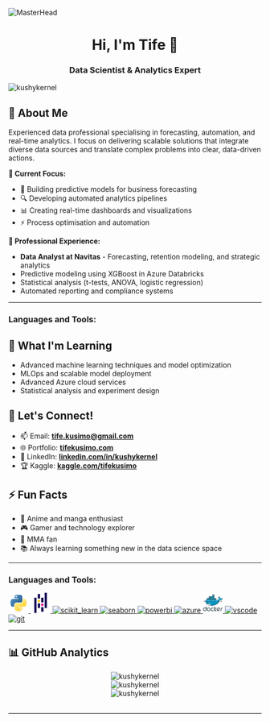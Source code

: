 ![MasterHead](https://res.cloudinary.com/superfolio/image/upload/v1620689979/68747470733a2f2f692e70696e696d672e636f6d2f6f726967696e616c732f63362f33332f63322f63363333633230656465383266306530636564376435373064626533613166332e676966_yjuh2s.gif)

<h1 align="center">Hi, I'm Tife 👋</h1>
<h3 align="center">Data Scientist & Analytics Expert</h3>

<p align="left"> <img src="https://komarev.com/ghpvc/?username=kushykernel&label=Profile%20views&color=0e75b6&style=flat&v=" alt="kushykernel" /> </p>

## 🚀 About Me

Experienced data professional specialising in forecasting, automation, and real-time analytics. I focus on delivering scalable solutions that integrate diverse data sources and translate complex problems into clear, data-driven actions.

**🎯 Current Focus:**
- 🌱 Building predictive models for business forecasting
- 🔍 Developing automated analytics pipelines 
- 📊 Creating real-time dashboards and visualizations
- ⚡ Process optimisation and automation

**💼 Professional Experience:**
- **Data Analyst at Navitas** - Forecasting, retention modeling, and strategic analytics
- Predictive modeling using XGBoost in Azure Databricks
- Statistical analysis (t-tests, ANOVA, logistic regression)
- Automated reporting and compliance systems

---

<h3 align="left">Languages and Tools:</h3>

## 🎯 What I'm Learning

- Advanced machine learning techniques and model optimization
- MLOps and scalable model deployment
- Advanced Azure cloud services
- Statistical analysis and experiment design

## 💬 Let's Connect!

- 📫 Email: **tife.kusimo@gmail.com**
- 🌐 Portfolio: **[tifekusimo.com](https://tifekusimo.com/)**
- 💼 LinkedIn: **[linkedin.com/in/kushykernel](https://linkedin.com/in/kushykernel)**
- 🏆 Kaggle: **[kaggle.com/tifekusimo](https://kaggle.com/tifekusimo)**

## ⚡ Fun Facts

- 🎌 Anime and manga enthusiast
- 🎮 Gamer and technology explorer  
- 🥋 MMA fan
- 📚 Always learning something new in the data science space

---

<h3 align="left">Languages and Tools:</h3>
<p align="left"> 
<a href="https://www.python.org" target="_blank" rel="noreferrer"> <img src="https://raw.githubusercontent.com/devicons/devicon/master/icons/python/python-original.svg" alt="python" width="40" height="40"/> </a>
<a href="https://pandas.pydata.org/" target="_blank" rel="noreferrer"> <img src="https://raw.githubusercontent.com/devicons/devicon/2ae2a900d2f041da66e950e4d48052658d850630/icons/pandas/pandas-original.svg" alt="pandas" width="40" height="40"/> </a>
<a href="https://scikit-learn.org/" target="_blank" rel="noreferrer"> <img src="https://upload.wikimedia.org/wikipedia/commons/0/05/Scikit_learn_logo_small.svg" alt="scikit_learn" width="40" height="40"/> </a>
<a href="https://seaborn.pydata.org/" target="_blank" rel="noreferrer"> <img src="https://seaborn.pydata.org/_images/logo-mark-lightbg.svg" alt="seaborn" width="40" height="40"/> </a>
<a href="https://powerbi.microsoft.com/" target="_blank" rel="noreferrer"> <img src="https://raw.githubusercontent.com/microsoft/PowerBI-Icons/main/SVG/Power-BI.svg" alt="powerbi" width="40" height="40"/> </a>
<a href="https://azure.microsoft.com/en-in/" target="_blank" rel="noreferrer"> <img src="https://www.vectorlogo.zone/logos/microsoft_azure/microsoft_azure-icon.svg" alt="azure" width="40" height="40"/> </a>
<a href="https://www.docker.com/" target="_blank" rel="noreferrer"> <img src="https://raw.githubusercontent.com/devicons/devicon/master/icons/docker/docker-original-wordmark.svg" alt="docker" width="40" height="40"/> </a>
<a href="https://code.visualstudio.com/" target="_blank" rel="noreferrer"> <img src="https://www.vectorlogo.zone/logos/visualstudio_code/visualstudio_code-icon.svg" alt="vscode" width="40" height="40"/> </a>
<a href="https://git-scm.com/" target="_blank" rel="noreferrer"> <img src="https://www.vectorlogo.zone/logos/git-scm/git-scm-icon.svg" alt="git" width="40" height="40"/> </a>
</p>

---

## 📊 GitHub Analytics

<div align="center">
  <img src="https://github-readme-streak-stats.herokuapp.com/?user=kushykernel&theme=tokyonight" alt="kushykernel" />
</div>

<div align="center">
  <img src="https://github-readme-stats.vercel.app/api?username=kushykernel&show_icons=true&locale=en&theme=tokyonight" alt="kushykernel" />
</div>

<div align="center">
  <img src="https://github-readme-stats.vercel.app/api/top-langs?username=kushykernel&show_icons=true&locale=en&layout=compact&theme=tokyonight" alt="kushykernel" />
</div>

<br clear="both" />

---
